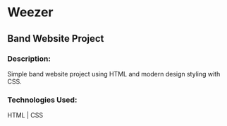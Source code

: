 # Weezer

## Band Website Project

### Description:

Simple band website project using HTML and modern design styling with CSS.

### Technologies Used:

HTML | CSS
